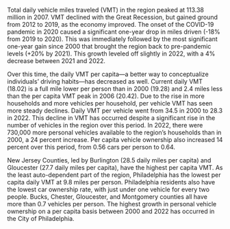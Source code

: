 Total daily vehicle miles traveled (VMT) in the region peaked at 113.38 million in 2007. VMT declined with the Great Recession, but gained ground from 2012 to 2019, as the economy improved. The onset of the COVID-19 pandemic in 2020 caused a significant one-year drop in miles driven (-18% from 2019 to 2020). This was immediately followed by the most significant one-year gain since 2000 that brought the region back to pre-pandemic levels (+20% by 2021). This growth leveled off slightly in 2022, with a 4% decrease between 2021 and 2022.

Over this time, the daily VMT per capita—a better way to conceptualize individuals’ driving habits—has decreased as well. Current daily VMT (18.02) is a full mile lower per person than in 2000 (19.28) and 2.4 miles less than the per capita VMT peak in 2006 (20.42). Due to the rise in more households and more vehicles per household, per vehicle VMT has seen more steady declines. Daily VMT per vehicle went from 34.5 in 2000 to 28.3 in 2022. This decline in VMT has occurred despite a significant rise in the number of vehicles in the region over this period. In 2022, there were 730,000 more personal vehicles available to the region’s households than in 2000, a 24 percent increase. Per capita vehicle ownership also increased 14 percent over this period, from 0.56 cars per person to 0.64.

New Jersey Counties, led by Burlington (28.5 daily miles per capita) and Gloucester (27.7 daily miles per capita), have the highest per capita VMT. As the least auto-dependent part of the region, Philadelphia has the lowest per capita daily VMT at 9.8 miles per person. Philadelphia residents also have the lowest car ownership rate, with just under one vehicle for every two people. Bucks, Chester, Gloucester, and Montgomery counties all have more than 0.7 vehicles per person. The highest growth in personal vehicle ownership on a per capita basis between 2000 and 2022 has occurred in the City of Philadelphia.
